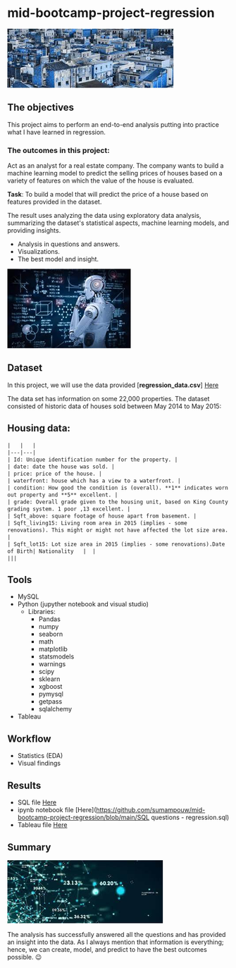 # mid-bootcamp-project-regression

![photo](https://github.com/sumampouw/mid-bootcamp-project-regression/blob/main/Images/housing.jpeg)

## The objectives

This project aims to perform an end-to-end analysis putting into practice what I have learned in regression.

### The outcomes in this project:

Act as an analyst for a real estate company. The company wants to build a machine learning model to predict the selling prices of houses based on a variety of features on which the value of the house is evaluated.

**Task**: To build a model that will predict the price of a house based on features provided in the dataset.

The result uses analyzing the data using exploratory data analysis, summarizing the dataset's statistical aspects, machine learning models, and providing insights.

- Analysis in questions and answers.
- Visualizations.
- The best model and insight.

![photo](https://github.com/sumampouw/mid-bootcamp-project-regression/blob/main/Images/AI.jpeg)

## Dataset

In this project, we will use the data provided [**regression_data.csv**] 
[Here](https://github.com/sumampouw/mid-bootcamp-project-regression/blob/main/data/regression_data.csv)

The data set has information on some 22,000 properties. The dataset consisted of historic data of houses sold between May 2014 to May 2015:

## **Housing** data:

    |   |   |
    |---|---|
    | Id: Unique identification number for the property. |
    | date: date the house was sold. |
    | price: price of the house. |
    | waterfront: house which has a view to a waterfront. |
    | condition: How good the condition is (overall). **1** indicates worn out property and **5** excellent. |
    | grade: Overall grade given to the housing unit, based on King County grading system. 1 poor ,13 excellent. |
    | Sqft_above: square footage of house apart from basement. |
    | Sqft_living15: Living room area in 2015 (implies - some renovations). This might or might not have affected the lot size area. |
    | Sqft_lot15: Lot size area in 2015 (implies - some renovations).Date of Birth| Nationality   |  |
    |||

## Tools

- MySQL
- Python (jupyther notebook and visual studio)
  - Libraries:
    - Pandas
    - numpy
    - seaborn
    - math
    - matplotlib
    - statsmodels
    - warnings
    - scipy
    - sklearn
    - xgboost
    - pymysql
    - getpass
    - sqlalchemy
- Tableau

## Workflow

- Statistics (EDA)
- Visual findings

## Results

- SQL file [Here](https://github.com/sumampouw/mid-bootcamp-project-regression/blob/main/mid-bootcamp-project-regression.ipynb)
- ipynb notebook file [Here](https://github.com/sumampouw/mid-bootcamp-project-regression/blob/main/SQL questions - regression.sql)
- Tableau file [Here](https://public.tableau.com/app/profile/spica.sumampouw/viz/housing-regression/Q9)

## Summary

![photo](https://github.com/sumampouw/mid-bootcamp-project-regression/blob/main/Images/ML.jpeg)

The analysis has successfully answered all the questions and has provided an insight into the data. As I always mention that information is everything; hence, we can create, model, and predict to have the best outcomes possible. :wink: